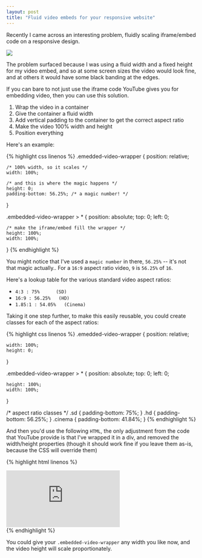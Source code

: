 ```yaml
---
layout: post
title: "Fluid video embeds for your responsive website"
---
```

Recently I came across an interesting problem, fluidly scaling iframe/embed code on a responsive design.

![](http://uk.omg.li/SDVZ/Image%202013.10.29%2016%3A13%3A53.png)

The problem surfaced because I was using a fluid width and a fixed height for my video embed, and so at some screen sizes the video would look fine, and at others it would have some black banding at the edges.

<!-- more -->

If you can bare to not just use the iframe code YouTube gives you for embedding video, then you can use this solution.

1. Wrap the video in a container
2. Give the container a fluid width
3. Add vertical padding to the container to get the correct aspect ratio
4. Make the video 100% width and height
5. Position everything


Here's an example:

{% highlight css linenos %}
.emedded-video-wrapper {
    position: relative;

    /* 100% width, so it scales */
    width: 100%;

    /* and this is where the magic happens */
    height: 0;
    padding-bottom: 56.25%; /* a magic number! */
}

.embedded-video-wrapper > * {
    position: absolute;
    top: 0;
    left: 0;

    /* make the iframe/embed fill the wrapper */
    height: 100%;
    width: 100%;
}
{% endhighlight %}

You might notice that I've used a `magic number` in there, `56.25%` -- it's not that magic actually.. For a `16:9` aspect ratio video, `9` is `56.25%` of `16`.

Here's a lookup table for the various standard video aspect ratios:
- `4:3 : 75%      (SD)`
- `16:9 : 56.25%   (HD)`
- `1.85:1 : 54.05%   (Cinema)`

Taking it one step further, to make this easily reusable, you could create classes for each of the aspect ratios:

{% highlight css linenos %}
.emedded-video-wrapper {
    position: relative;

    width: 100%;
    height: 0;
}

.embedded-video-wrapper > * {
    position: absolute;
    top: 0;
    left: 0;

    height: 100%;
    width: 100%;
}

/* aspect ratio classes */
.sd {
    padding-bottom: 75%;
}
.hd {
    padding-bottom: 56.25%;
}
.cinema {
    padding-bottom: 41.84%;
}
{% endhighlight %}

And then you'd use the following `HTML`, the only adjustment from the code that YouTube provide is that I've wrapped it in a div, and removed the width/height properties (though it should work fine if you leave them as-is, because the CSS will override them)

{% highlight html linenos %}
<div class="embedded-video-wrapper hd">
    <iframe
        src="http://www.youtube.com/embed/xEhaVhta7sI"
        frameborder="0"
        allowfullscreen
    ></iframe>
</div>
{% endhighlight %}

You could give your `.embedded-video-wrapper` any width you like now, and the video height will scale proportionately.

